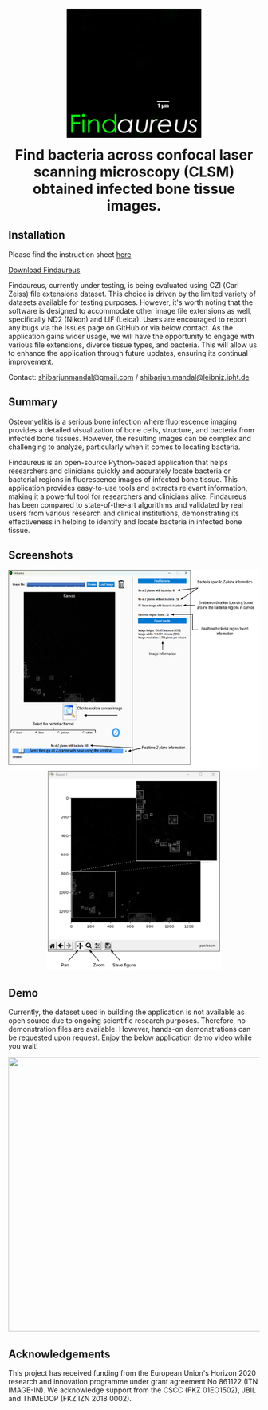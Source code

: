 <p align="center">
<img src = "https://github.com/shibarjun/Findaureus/blob/main/Images/Findaureus_icon_readme.gif" />
</p>

<h1 align="center" style="margin-top: 0px;">Find bacteria across confocal laser scanning microscopy (CLSM) obtained infected bone tissue images.</h1>

## Installation

Please find the instruction sheet [here](https://github.com/shibarjun/FindAureus/blob/main/Others/Instruction.md)

[Download Findaureus](https://drive.google.com/drive/folders/1u4iCgu4QWzZt4n1a0fjig7-KyUCl9HYZ?usp=sharing)

Findaureus, currently under testing, is being evaluated using CZI (Carl Zeiss) file extensions dataset. This choice is driven by the limited variety of datasets available for testing purposes. However, it's worth noting that the software is designed to accommodate other image file extensions as well, specifically ND2 (Nikon) and LIF (Leica). Users are encouraged to report any bugs via the Issues page on GitHub or via below contact. As the application gains wider usage, we will have the opportunity to engage with various file extensions, diverse tissue types, and bacteria. This will allow us to enhance the application through future updates, ensuring its continual improvement.

Contact: shibarjunmandal@gmail.com / shibarjun.mandal@leibniz.ipht.de

## Summary

Osteomyelitis is a serious bone infection where fluorescence imaging provides a detailed visualization of bone cells, structure, and bacteria from infected bone tissues. However, the resulting images can be complex and challenging to analyze, particularly when it comes to locating bacteria. 

Findaureus is an open-source Python-based application that helps researchers and clinicians quickly and accurately locate bacteria or bacterial regions in fluorescence images of infected bone tissue. This application provides easy-to-use tools and extracts relevant information, making it a powerful tool for researchers and clinicians alike. Findaureus has been compared to state-of-the-art algorithms and validated by real users from various research and clinical institutions, demonstrating its effectiveness in helping to identify and locate bacteria in infected bone tissue. 

## Screenshots

<p align="center">
<img src = "https://github.com/shibarjun/Findaureus/blob/main/Images/Screenshot_1.png" width="550" height="400" /><img src = "https://github.com/shibarjun/Findaureus/blob/main/Images/Screenshot_2.png" width="350" height="400" />   
</p>

## Demo

Currently, the dataset used in building the application is not available as open source due to ongoing scientific research purposes. Therefore, no demonstration files are available. However, hands-on demonstrations can be requested upon request. Enjoy the below application demo video while you wait!

<p align="center">
<img src = "https://github.com/shibarjun/FindAureus/blob/main/Images/Findaureus_Demo.gif" width="600" height="550" />   
</p>

## Acknowledgements

This project has received funding from the European Union's Horizon 2020 research and innovation programme under grant agreement No 861122 (ITN IMAGE-IN). We acknowledge support from the CSCC (FKZ 01EO1502), JBIL and ThIMEDOP (FKZ IZN 2018 0002).
